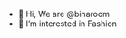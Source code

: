 - 👋 Hi, We are @binaroom
- 👀 I’m interested in Fashion

<!---
binaroom/binaroom is a ✨ special ✨ repository because its `README.md` (this file) appears on your GitHub profile.
You can click the Preview link to take a look at your changes.
--->
